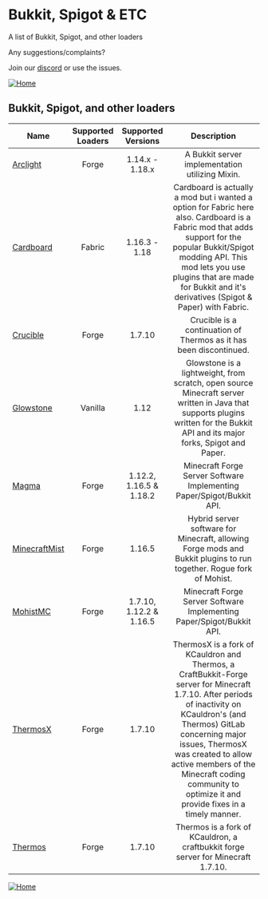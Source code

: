 # Bukkit, Spigot & ETC

A list of Bukkit, Spigot, and other loaders

Any suggestions/complaints?

Join our [discord](https://discord.gg/8nzHYhVUQS) or use the issues.

[![Home](https://i.imgur.com/zGuelkW.png)](/README.md)

## Bukkit, Spigot, and other loaders

| Name | Supported Loaders | Supported Versions | Description |
| --- | :---: | :---: | :---: |
| [Arclight](https://github.com/IzzelAliz/Arclight) | Forge | 1.14.x - 1.18.x | A Bukkit server implementation utilizing Mixin. |
| [Cardboard](https://www.curseforge.com/minecraft/mc-mods/cardboard) | Fabric | 1.16.3 - 1.18 | Cardboard is actually a mod but i wanted a option for Fabric here also. Cardboard is a Fabric mod that adds support for the popular Bukkit/Spigot modding API. This mod lets you use plugins that are made for Bukkit and it's derivatives (Spigot & Paper) with Fabric. |
| [Crucible](https://github.com/CrucibleMC/Crucible) | Forge | 1.7.10 | Crucible is a continuation of Thermos as it has been discontinued. |
| [Glowstone](https://github.com/GlowstoneMC/Glowstone) | Vanilla | 1.12 | Glowstone is a lightweight, from scratch, open source Minecraft server written in Java that supports plugins written for the Bukkit API and its major forks, Spigot and Paper. |
| [Magma](https://magmafoundation.org) | Forge | 1.12.2, 1.16.5 & 1.18.2 | Minecraft Forge Server Software Implementing Paper/Spigot/Bukkit API. |
| [MinecraftMist](https://github.com/MinecraftMist/Mist) | Forge | 1.16.5 | Hybrid server software for Minecraft, allowing Forge mods and Bukkit plugins to run together. Rogue fork of Mohist. |
| [MohistMC](https://mohistmc.com) | Forge | 1.7.10, 1.12.2 & 1.16.5 | Minecraft Forge Server Software Implementing Paper/Spigot/Bukkit API. |
| [ThermosX](https://github.com/DireClanMC/ThermosX) | Forge | 1.7.10 | ThermosX is a fork of KCauldron and Thermos, a CraftBukkit-Forge server for Minecraft 1.7.10. After periods of inactivity on KCauldron's (and Thermos) GitLab concerning major issues, ThermosX was created to allow active members of the Minecraft coding community to optimize it and provide fixes in a timely manner. |
| [Thermos](https://cyberdynecc.github.io/Thermos/install) | Forge | 1.7.10 | Thermos is a fork of KCauldron, a craftbukkit forge server for Minecraft 1.7.10. |

[![Home](https://i.imgur.com/zGuelkW.png)](/README.md)

